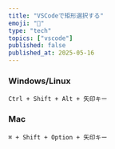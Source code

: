 ```yaml
---
title: "VSCodeで矩形選択する"
emoji: "🚀"
type: "tech"
topics: ["vscode"]
published: false
published_at: 2025-05-16
---
```


### Windows/Linux
```
Ctrl + Shift + Alt + 矢印キー
```

### Mac
```
⌘ + Shift + Option + 矢印キー
```
